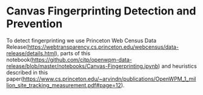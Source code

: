 # Canvas Fingerprinting Detection and Prevention
To detect fingerprinting we use Princeton Web Census Data Release(https://webtransparency.cs.princeton.edu/webcensus/data-release/details.html), parts of this notebook(https://github.com/citp/openwpm-data-release/blob/master/notebooks/Canvas-Fingerprinting.ipynb) and heuristics described in this paper(https://www.cs.princeton.edu/~arvindn/publications/OpenWPM_1_million_site_tracking_measurement.pdf#page=12).
